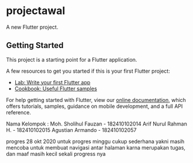 # projectawal

A new Flutter project.

## Getting Started

This project is a starting point for a Flutter application.

A few resources to get you started if this is your first Flutter project:

- [Lab: Write your first Flutter app](https://flutter.dev/docs/get-started/codelab)
- [Cookbook: Useful Flutter samples](https://flutter.dev/docs/cookbook)

For help getting started with Flutter, view our
[online documentation](https://flutter.dev/docs), which offers tutorials,
samples, guidance on mobile development, and a full API reference.


Nama Kelompok :
Moh. Sholihul Fauzan - 182410102014
Arif Nurul Rahman H. - 182410102015
Agustian Armando - 182410102057

progres  28 okt 2020
untuk progres minggu cukup sederhana yakni masih mencoba untuk membuat navigasi antar halaman
karna merupakan tugas, dan maaf masih kecil sekali progress nya 

